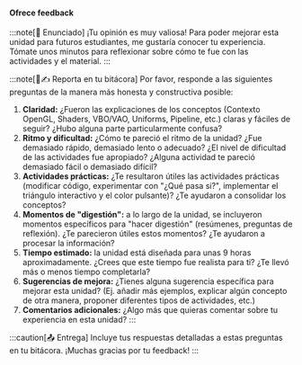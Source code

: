 #### Ofrece feedback

:::note[🎯 Enunciado]
¡Tu opinión es muy valiosa! Para poder mejorar esta unidad para futuros estudiantes, me gustaría conocer tu experiencia. Tómate unos minutos para reflexionar sobre cómo te fue con las actividades y el material.
:::

:::note[🧐✍️ Reporta en tu bitácora]
Por favor, responde a las siguientes preguntas de la manera más honesta y constructiva posible:

1.  **Claridad:** ¿Fueron las explicaciones de los conceptos (Contexto OpenGL, Shaders, VBO/VAO, Uniforms, Pipeline, etc.) claras y fáciles de seguir? ¿Hubo alguna parte particularmente confusa?
2.  **Ritmo y dificultad:** ¿Cómo te pareció el ritmo de la unidad? ¿Fue demasiado rápido, demasiado lento o adecuado? ¿El nivel de dificultad de las actividades fue apropiado? ¿Alguna actividad te pareció demasiado fácil o demasiado difícil?
3.  **Actividades prácticas:** ¿Te resultaron útiles las actividades prácticas (modificar código, experimentar con "¿Qué pasa si?", implementar el triángulo interactivo y el color pulsante)? ¿Te ayudaron a consolidar los conceptos?
4.  **Momentos de "digestión":** a lo largo de la unidad, se incluyeron momentos específicos para "hacer digestión" (resúmenes, preguntas de reflexión). ¿Te parecieron útiles estos momentos? ¿Te ayudaron a procesar la información?
5.  **Tiempo estimado:** la unidad está diseñada para unas 9 horas aproximadamente. ¿Crees que este tiempo fue realista para ti? ¿Te llevó más o menos tiempo completarla?
6.  **Sugerencias de mejora:** ¿Tienes alguna sugerencia específica para mejorar esta unidad? (Ej. añadir más ejemplos, explicar algún concepto de otra manera, proponer diferentes tipos de actividades, etc.)
7.  **Comentarios adicionales:** ¿Algo más que quieras comentar sobre tu experiencia en esta unidad?
:::

:::caution[📤 Entrega]
Incluye tus respuestas detalladas a estas preguntas en tu bitácora. ¡Muchas gracias por tu feedback!
:::
